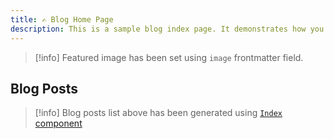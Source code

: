 ```yaml
---
title: ✍️ Blog Home Page
description: This is a sample blog index page. It demonstrates how you can add a features image to a page and create a simple list of blog posts.
---
```


>[!info]
>Featured image has been set using `image` frontmatter field.

## Blog Posts

<Index dir="/blog"/>

>[!info]
>Blog posts list above has been generated using [`Index` component](https://flowershow.app/docs/index-component)
